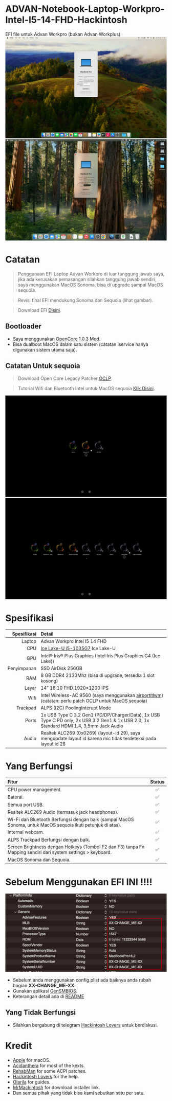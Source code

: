 # ADVAN-Notebook-Laptop-Workpro-Intel-I5-14-FHD-Hackintosh

EFI file untuk Advan Workpro (bukan Advan Workplus)
![](Advan-Workpro-Sonoma.png)
![](Advan_Workpro_Seqouia.png)

# Catatan
> Penggunaan EFI Laptop Advan Workpro di luar tanggung jawab saya, jika ada kerusakan pemasangan silahkan tanggung jawab sendiri, saya menggunakan MacOS Sonoma, bisa di upgrade sampai MacOS sequoia.

> Revisi final EFI mendukung Sonoma dan Sequoia (lihat gambar).

> Download EFI [Disini](https://github.com/DagerDW/ADVAN-Notebook-Laptop-Workpro-Intel-I5-14-FHD-Hackintosh/tree/main/EFI).

## Bootloader
- Saya menggunakan [OpenCore 1.0.3 Mod](https://github.com/wjz304/OpenCore_NO_ACPI_Build).
- Bisa dualboot MacOS dalam satu sistem (catatan iservice hanya digunakan sistem utama saja).

## Catatan Untuk sequoia
> Download Open Core Legacy Patcher [OCLP](https://github.com/dortania/OpenCore-Legacy-Patcher).

> Tutorial Wifi dan Bluetooth Intel untuk MacOS sequoia [Klik Disini](https://github.com/OpenIntelWireless/itlwm/issues/1009#issuecomment-2499278671).

![](16095056.png)
![](16095120.png)

# Spesifikasi
| Spesifikasi		| Detail  |
| ----------------: | :-----  |
| Laptop | Advan Workpro Intel I5 14 FHD |
| CPU | [Ice Lake-U i5-1035G7](https://www.intel.co.id/content/www/id/id/products/sku/196592/intel-core-i51035g7-processor-6m-cache-up-to-3-70-ghz/specifications.html) Ice Lake-U |
| GPU | Intel® Iris® Plus Graphics (Intel Iris Plus Graphics G4 (Ice Lake)) |
| Penyimpanan | SSD AirDisk 256GB |
| RAM | 8 GB DDR4 2133Mhz (bisa di upgrade, tersedia 1 slot kosong) |
| Layar | 14” 16:10 FHD 1920*1200 IPS |
| Wifi | Intel Wireless-AC 9560 (saya menggunakan [airportitlwm](https://openintelwireless.github.io/itlwm/)) (catatan: perlu patch OCLP untuk MacOS sequoia) |
| Trackpad | ALPS (I2C) PoolingInterupt Mode |
| Ports | 1x USB Type C 3.2 Gen1 (PD/DP/Charger/Data), 1x USB Type C PD only, 2x USB 3.2 Gen1 & 1x USB 2.0, 1x Standard HDMI 1.4, 3,5mm Jack Audio |
| Audio | Realtek ALC269 (0x0269) (layout-id 29), saya mengupdate layout id karena mic tidak terdeteksi pada layout id 28 |

# Yang Berfungsi
| Fitur | Status |
| :---- | :----: |
| CPU power management. | ✅ | 
| Baterai. | ✅ |
| Semua port USB. | ✅ |
| Realtek ALC269  Audio (termasuk jack headphones). | ✅ |
| Wi-Fi dan Bluetooth Berfungsi dengan baik (sampai MacOS Sonoma, untuk MacOS sequoia ikuti petunjuk di atas). | ✅ |
| Internal webcam. | ✅ |
| ALPS Trackpad Berfungsi dengan baik. | ✅ |
| Screen Brightness dengan Hotkeys (Tombol F2 dan F3) tanpa Fn Mapping sendiri dari system settings > keyboard. | ✅ |
| MacOS Sonoma dan Sequoia. | ✅ |

# Sebelum Menggunakan EFI INI !!!!
![](change.png)
- Sebelum anda menggunakan config.plist ada baiknya anda rubah bagian <b>XX-CHANGE_ME-XX</b>.
- Gunakan aplikasi [GenSMBIOS](https://github.com/corpnewt/GenSMBIOS).
- Keterangan detail ada di [README](https://github.com/DagerDW/ADVAN-Notebook-Laptop-Workpro-Intel-I5-14-FHD-Hackintosh/tree/main/EFI/OC/ACPI)

## Yang Tidak Berfungsi
- Silahkan bergabung di telegram [Hackintosh Lovers](https://t.me/HackintoshLover) untuk berdiskusi.

# Kredit
- [Apple](https://www.apple.com) for macOS.
- [Acidanthera](https://github.com/acidanthera) for most of the kexts.
- [RehabMan](https://github.com/RehabMan) for some ACPI patches.
- [Hackintosh Lovers](https://t.me/HackintoshLover) for the help.
- [Olarila](https://www.olarila.com) for guides.
- [MrMackintosh](https://mrmacintosh.com/macos-sonoma-full-installer-database-download-directly-from-apple/) for download installer link.
- Dan semua pihak yang tidak bisa kami sebutkan satu per satu.
